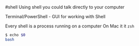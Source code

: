 #shell 
Using shell you could talk directly to your computer 

Terminal/PowerShell - GUI for working with Shell

Every shell is a process running on a computer
On Mac it it `zsh`

```bash
$ echo $0
bash

```











